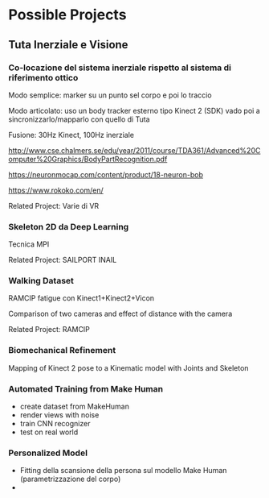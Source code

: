 
# Possible Projects

## Tuta Inerziale e Visione

### Co-locazione del sistema inerziale rispetto al sistema di riferimento ottico

Modo semplice: marker su un punto sel corpo e poi lo traccio 

Modo articolato: uso un body tracker esterno tipo Kinect 2 (SDK) vado poi a sincronizzarlo/mapparlo con quello di Tuta

Fusione: 30Hz Kinect, 100Hz inerziale

http://www.cse.chalmers.se/edu/year/2011/course/TDA361/Advanced%20Computer%20Graphics/BodyPartRecognition.pdf

https://neuronmocap.com/content/product/18-neuron-bob

https://www.rokoko.com/en/

Related Project: Varie di VR

### Skeleton 2D da Deep Learning

Tecnica MPI

Related Project: SAILPORT INAIL

### Walking Dataset

RAMCIP fatigue con Kinect1+Kinect2+Vicon

Comparison  of two cameras and effect of distance with the camera

Related Project: RAMCIP

### Biomechanical Refinement

Mapping of Kinect 2 pose to a Kinematic model with Joints and Skeleton


### Automated Training from Make Human

- create dataset from MakeHuman
- render views with noise
- train CNN recognizer
- test on real world

### Personalized Model

- Fitting della scansione della persona sul modello Make Human (parametrizzazione del corpo)
- 
